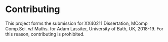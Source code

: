# Contributing
This project forms the submission for XX40211 Dissertation, MComp Comp.Sci. w/ Maths. for Adam Lassiter, University of Bath, UK, 2018-19.
For this reason, contributing is prohibited.
